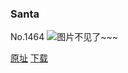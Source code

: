 ### Santa
No.1464
![图片不见了~~~](https://imgs.xkcd.com/comics/santa.png)

[原址](https://xkcd.com//1464) [下载](https://imgs.xkcd.com/comics/santa.png)

